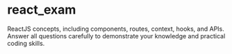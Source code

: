 # react_exam
ReactJS concepts, including components, routes, context, hooks, and APIs. Answer all questions carefully to demonstrate your knowledge and practical coding skills.

